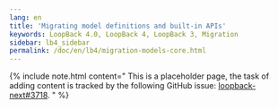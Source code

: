 ```yaml
---
lang: en
title: 'Migrating model definitions and built-in APIs'
keywords: LoopBack 4.0, LoopBack 4, LoopBack 3, Migration
sidebar: lb4_sidebar
permalink: /doc/en/lb4/migration-models-core.html
---
```


{% include note.html content="
This is a placeholder page, the task of adding content is tracked by the
following GitHub issue:
[loopback-next#3718](https://github.com/strongloop/loopback-next/issues/3718).
" %}
